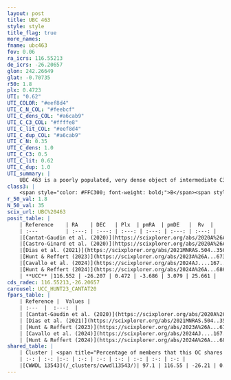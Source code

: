 ```yaml
---
layout: post
title: UBC 463
style: style
title_flag: true
more_names: 
fname: ubc463
fov: 0.06
ra_icrs: 116.55213
de_icrs: -26.20657
glon: 242.26649
glat: -0.70735
r50: 1.8
plx: 0.4723
UTI: "0.62"
UTI_COLOR: "#eef8d4"
UTI_C_N_COL: "#feebcf"
UTI_C_dens_COL: "#a6cab9"
UTI_C_C3_COL: "#ffffe8"
UTI_C_lit_COL: "#eef8d4"
UTI_C_dup_COL: "#a6cab9"
UTI_C_N: 0.35
UTI_C_dens: 1.0
UTI_C_C3: 0.5
UTI_C_lit: 0.62
UTI_C_dup: 1.0
UTI_summary: |
    UBC 463 is a poorly populated, very dense object of intermediate C3 quality. It is moderately studied in the literature. This object shares a large percentage of members with a later reported entry.
class3: |
    <span style="color: #FFC300; font-weight: bold;">B</span><span style="color: #FFC300; font-weight: bold;">B</span>
r_50_val: 1.8
N_50_val: 35
scix_url: UBC%20463
posit_table: |
    | Reference    | RA    | DEC   | Plx  | pmRA  | pmDE   |  Rv  |
    | :---         | :---: | :---: | :---: | :---: | :---: | :---: |
    |[Cantat-Gaudin et al. (2020)](https://scixplorer.org/abs/2020A%26A...640A...1C) | 116.554 | -26.202 | 0.447 | -3.726 | 3.053 | -- |
    |[Castro-Ginard et al. (2020)](https://scixplorer.org/abs/2020A%26A...635A..45C) | 116.548 | -26.2 | 0.446 | -3.713 | 3.051 | -- |
    |[Dias et al. (2021)](https://scixplorer.org/abs/2021MNRAS.504..356D) | 116.547 | -26.208 | 0.468 | -3.723 | 3.027 | -- |
    |[Hunt & Reffert (2023)](https://scixplorer.org/abs/2023A%26A...673A.114H) | 116.557 | -26.206 | 0.474 | -3.695 | 3.095 | 73.842 |
    |[Cavallo et al. (2024)](https://scixplorer.org/abs/2024AJ....167...12C) | 116.556 | -26.215 | 0.473 | -- | -- | -- |
    |[Hunt & Reffert (2024)](https://scixplorer.org/abs/2024A%26A...686A..42H) | 116.557 | -26.206 | 0.474 | -3.695 | 3.095 | 73.842 |
    | **UCC** |116.552 | -26.207 | 0.472 | -3.686 | 3.079 | 25.661 | 
cds_radec: 116.55213,-26.20657
carousel: UCC_HUNT23_CANTAT20
fpars_table: |
    | Reference |  Values |
    | :---  |  :---:  |
    | [Cantat-Gaudin et al. (2020)](https://scixplorer.org/abs/2020A%26A...640A...1C) | `AVNN=0.13, DMNN=11.53, AgeNN=7.77` |
    | [Dias et al. (2021)](https://scixplorer.org/abs/2021MNRAS.504..356D) | `Av=0.509, Dist=2202, logage=7.863, [Fe/H]=0.198` |
    | [Hunt & Reffert (2023)](https://scixplorer.org/abs/2023A%26A...673A.114H) | `AV50=0.307, diffAV50=0.565, MOD50=11.503, logAge50=8.1` |
    | [Cavallo et al. (2024)](https://scixplorer.org/abs/2024AJ....167...12C) | `AV50=0.7, dMod50=11.52, logAge50=8.09, [Fe/H]50=0.03` |
    | [Hunt & Reffert (2024)](https://scixplorer.org/abs/2024A%26A...686A..42H) | `MassJ=127.302` |
shared_table: |
    | Cluster | <span title="Percentage of members that this OC shares with the ones listed">%</span>   | RA   | DEC   | Plx   | pmRA  | pmDE  | Rv | UTI |
    | :-: | :-: |:-: | :-: | :-: | :-: | :-: | :-: | :-: |
    |[CWWDL 13543](/_clusters/cwwdl13543/)| 97.1 | 116.55 | -26.21 | 0.47 | -3.69 | 3.08 | 25.66 |0.01 |
---
```


